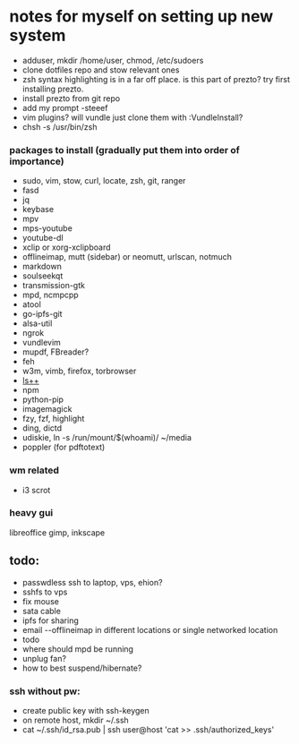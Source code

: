 # notes for myself on setting up new system


* adduser, mkdir /home/user, chmod, /etc/sudoers
* clone dotfiles repo and stow relevant ones
* zsh syntax highlighting is in a far off place.  is this part of prezto?  try first installing prezto.
* install prezto from git repo
* add my prompt -steeef
* vim plugins?  will vundle just clone them with :VundleInstall?
* chsh -s /usr/bin/zsh


### packages to install (gradually put them into order of importance)
- sudo, vim, stow, curl, locate, zsh, git, ranger
- fasd
- jq
- keybase
- mpv
- mps-youtube
- youtube-dl
- xclip or xorg-xclipboard
- offlineimap, mutt (sidebar) or neomutt, urlscan, notmuch
- markdown
- soulseekqt
- transmission-gtk
- mpd, ncmpcpp
- atool
- go-ipfs-git
- alsa-util
- ngrok
- vundlevim
- mupdf, FBreader?
- feh
- w3m, vimb, firefox, torbrowser
- [ls++](https://github.com/trapd00r/ls--)
- npm
- python-pip
- imagemagick
- fzy, fzf, highlight 
- ding, dictd
- udiskie, ln -s /run/mount/$(whoami)/ ~/media
- poppler (for pdftotext)

### wm related
- i3 scrot

### heavy gui
libreoffice
gimp, inkscape

## todo:
- passwdless ssh to laptop, vps, ehion?
- sshfs to vps
- fix mouse
- sata cable
- ipfs for sharing
- email --offlineimap in different locations or single networked location
- todo
- where should mpd be running
- unplug fan?
- how to best suspend/hibernate?

### ssh without pw:
* create public key with ssh-keygen
* on remote host, mkdir ~/.ssh
* cat ~/.ssh/id_rsa.pub | ssh user@host 'cat >> .ssh/authorized_keys'





